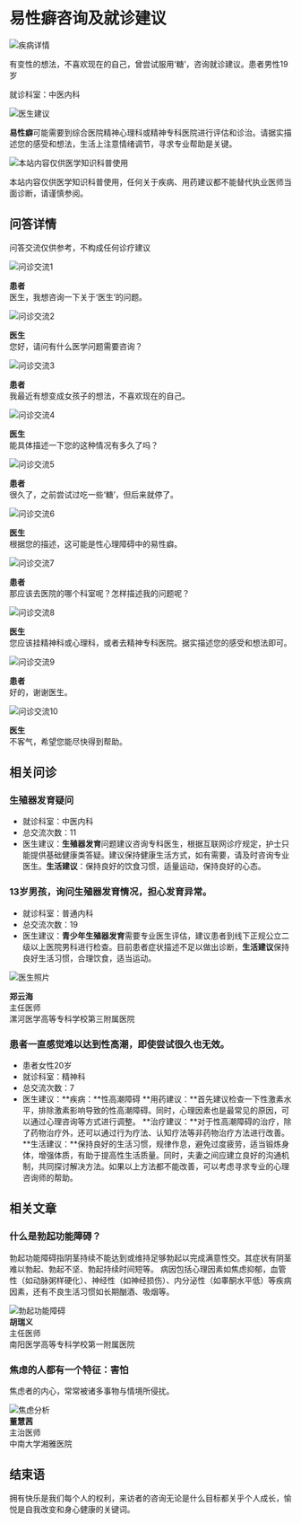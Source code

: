 # 易性癖咨询及就诊建议

![疾病详情](https://s3-relay.360buyimg.com/relay/c/cut/6/51fbbb67d607286d4d816a545e1f75ab)

有变性的想法，不喜欢现在的自己，曾尝试服用‘糖’，咨询就诊建议。患者男性19岁

就诊科室：中医内科

![医生建议](https://s4-relay.360buyimg.com/relay/c/cut/6/ffddb5cad494537012f438860cc2b4f3)

**易性癖**可能需要到综合医院精神心理科或精神专科医院进行评估和诊治。请据实描述您的感受和想法，生活上注意情绪调节，寻求专业帮助是关键。

![本站内容仅供医学知识科普使用](https://s5-relay.360buyimg.com/relay/c/cut/6/d514801e4fe73003b412cda3a1ea38cc)

本站内容仅供医学知识科普使用，任何关于疾病、用药建议都不能替代执业医师当面诊断，请谨慎参阅。

## 问答详情

问答交流仅供参考，不构成任何诊疗建议

![问诊交流1](https://s1-relay.360buyimg.com/relay/c/cut/6/9528fef6d3e979bddb030d9b7b1a184f)

**患者**  
医生，我想咨询一下关于‘医生’的问题。

![问诊交流2](https://s1-relay.360buyimg.com/relay/c/cut/6/9528fef6d3e979bddb030d9b7b1a184f)

**医生**  
您好，请问有什么医学问题需要咨询？

![问诊交流3](https://s1-relay.360buyimg.com/relay/c/cut/6/9528fef6d3e979bddb030d9b7b1a184f)

**患者**  
我最近有想变成女孩子的想法，不喜欢现在的自己。

![问诊交流4](https://s1-relay.360buyimg.com/relay/c/cut/6/9528fef6d3e979bddb030d9b7b1a184f)

**医生**  
能具体描述一下您的这种情况有多久了吗？

![问诊交流5](https://s1-relay.360buyimg.com/relay/c/cut/6/9528fef6d3e979bddb030d9b7b1a184f)

**患者**  
很久了，之前尝试过吃一些‘糖’，但后来就停了。

![问诊交流6](https://s1-relay.360buyimg.com/relay/c/cut/6/9528fef6d3e979bddb030d9b7b1a184f)

**医生**  
根据您的描述，这可能是性心理障碍中的易性癖。

![问诊交流7](https://s1-relay.360buyimg.com/relay/c/cut/6/9528fef6d3e979bddb030d9b7b1a184f)

**患者**  
那应该去医院的哪个科室呢？怎样描述我的问题呢？

![问诊交流8](https://s1-relay.360buyimg.com/relay/c/cut/6/9528fef6d3e979bddb030d9b7b1a184f)

**医生**  
您应该挂精神科或心理科，或者去精神专科医院。据实描述您的感受和想法即可。

![问诊交流9](https://s1-relay.360buyimg.com/relay/c/cut/6/9528fef6d3e979bddb030d9b7b1a184f)

**患者**  
好的，谢谢医生。

![问诊交流10](https://s1-relay.360buyimg.com/relay/c/cut/6/9528fef6d3e979bddb030d9b7b1a184f)

**医生**  
不客气，希望您能尽快得到帮助。

## 相关问诊

### 生殖器发育疑问
- 就诊科室：中医内科
- 总交流次数：11
- 医生建议：**生殖器发育**问题建议咨询专科医生，根据互联网诊疗规定，护士只能提供基础健康类答疑。建议保持健康生活方式，如有需要，请及时咨询专业医生。**生活建议**：保持良好的饮食习惯，适量运动，保持良好的心态。

### 13岁男孩，询问生殖器发育情况，担心发育异常。
- 就诊科室：普通内科
- 总交流次数：19
- 医生建议：**青少年生殖器发育**需要专业医生评估，建议患者到线下正规公立二级以上医院男科进行检查。目前患者症状描述不足以做出诊断，**生活建议**保持良好生活习惯，合理饮食，适当运动。

![医生照片](https://jkimg10.360buyimg.com/n7/jfs/t1/130455/13/24723/42778/62bb41c9Ed3481fae/cdf6f995ad232409.jpg)

**郑云海**  
主任医师  
漯河医学高等专科学校第三附属医院

### 患者一直感觉难以达到性高潮，即使尝试很久也无效。
- 患者女性20岁
- 就诊科室：精神科
- 总交流次数：7
- 医生建议：**疾病：**性高潮障碍 **用药建议：**首先建议检查一下性激素水平，排除激素影响导致的性高潮障碍。同时，心理因素也是最常见的原因，可以通过心理咨询等方式进行调整。 **治疗建议：**对于性高潮障碍的治疗，除了药物治疗外，还可以通过行为疗法、认知疗法等非药物治疗方法进行改善。 **生活建议：**保持良好的生活习惯，规律作息，避免过度疲劳，适当锻炼身体，增强体质，有助于提高性生活质量。同时，夫妻之间应建立良好的沟通机制，共同探讨解决方法。如果以上方法都不能改善，可以考虑寻求专业的心理咨询师的帮助。

## 相关文章

### 什么是勃起功能障碍？
勃起功能障碍指阴茎持续不能达到或维持足够勃起以完成满意性交。其症状有阴茎难以勃起、勃起不坚、勃起持续时间短等。 病因包括心理因素如焦虑抑郁，血管性（如动脉粥样硬化）、神经性（如神经损伤）、内分泌性（如睾酮水平低）等疾病因素，还有不良生活习惯如长期酗酒、吸烟等。

![勃起功能障碍](https://image.healthjd.com/da/jfs/t1/240169/10/24834/15517/674936e8Ff85e5a62/1c20f33777a2f926.jpg)  
**胡瑞义**  
主任医师  
南阳医学高等专科学校第一附属医院

### 焦虑的人都有一个特征：害怕
焦虑者的内心，常常被诸多事物与情境所侵扰。 

![焦虑分析](https://image.healthjd.com/da/jfs/t1/260915/35/14010/8186/678e4c4fF21efb803/b5156f0dac66f2b8.jpg)  
**董慧茜**  
主治医师  
中南大学湘雅医院

## 结束语
拥有快乐是我们每个人的权利，来访者的咨询无论是什么目标都关乎个人成长，愉悦是自我改变和身心健康的关键词。